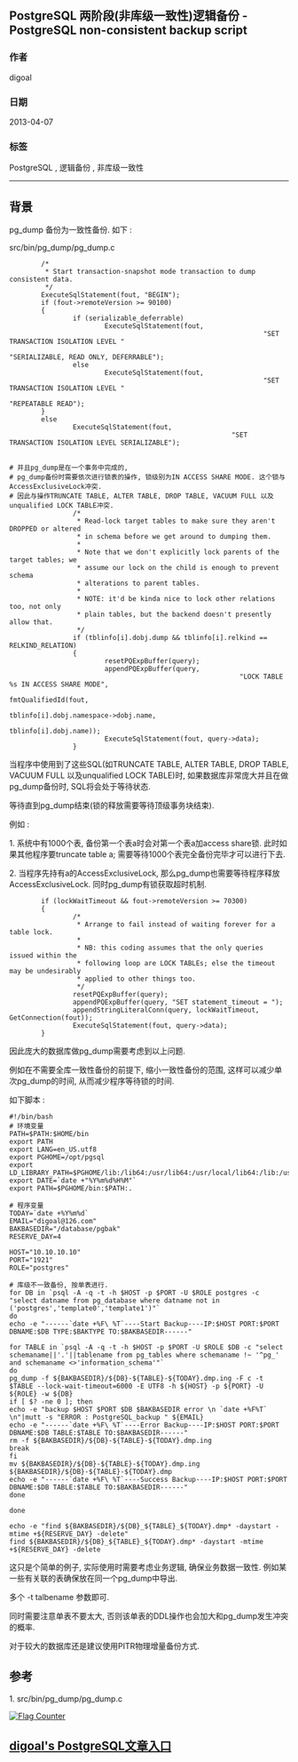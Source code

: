 ## PostgreSQL 两阶段(非库级一致性)逻辑备份 - PostgreSQL non-consistent backup script  
                                                                                                
### 作者                                                                                                                                             
digoal                                                                                           
                                                                                                  
### 日期                                                                                             
2013-04-07                                                                                            
                                                                                              
### 标签                                                                                           
PostgreSQL , 逻辑备份 , 非库级一致性          
                                                                                                
----                                                                                          
                                                                                                   
## 背景        
pg_dump 备份为一致性备份. 如下 :   
  
src/bin/pg_dump/pg_dump.c  
  
```  
        /*  
         * Start transaction-snapshot mode transaction to dump consistent data.  
         */  
        ExecuteSqlStatement(fout, "BEGIN");  
        if (fout->remoteVersion >= 90100)  
        {  
                if (serializable_deferrable)  
                        ExecuteSqlStatement(fout,  
                                                                "SET TRANSACTION ISOLATION LEVEL "  
                                                                "SERIALIZABLE, READ ONLY, DEFERRABLE");  
                else  
                        ExecuteSqlStatement(fout,  
                                                                "SET TRANSACTION ISOLATION LEVEL "  
                                                                "REPEATABLE READ");  
        }  
        else  
                ExecuteSqlStatement(fout,  
                                                        "SET TRANSACTION ISOLATION LEVEL SERIALIZABLE");  
  
  
# 并且pg_dump是在一个事务中完成的,   
# pg_dump备份时需要依次进行锁表的操作, 锁级别为IN ACCESS SHARE MODE. 这个锁与AccessExclusiveLock冲突.  
# 因此与操作TRUNCATE TABLE, ALTER TABLE, DROP TABLE, VACUUM FULL 以及unqualified LOCK TABLE冲突.  
                /*  
                 * Read-lock target tables to make sure they aren't DROPPED or altered  
                 * in schema before we get around to dumping them.  
                 *  
                 * Note that we don't explicitly lock parents of the target tables; we  
                 * assume our lock on the child is enough to prevent schema  
                 * alterations to parent tables.  
                 *  
                 * NOTE: it'd be kinda nice to lock other relations too, not only  
                 * plain tables, but the backend doesn't presently allow that.  
                 */  
                if (tblinfo[i].dobj.dump && tblinfo[i].relkind == RELKIND_RELATION)  
                {  
                        resetPQExpBuffer(query);  
                        appendPQExpBuffer(query,  
                                                          "LOCK TABLE %s IN ACCESS SHARE MODE",  
                                                          fmtQualifiedId(fout,  
                                                                                tblinfo[i].dobj.namespace->dobj.name,  
                                                                                         tblinfo[i].dobj.name));  
                        ExecuteSqlStatement(fout, query->data);  
                }  
```  
  
当程序中使用到了这些SQL(如TRUNCATE TABLE, ALTER TABLE, DROP TABLE, VACUUM FULL 以及unqualified LOCK TABLE)时, 如果数据库非常庞大并且在做pg_dump备份时, SQL将会处于等待状态.  
  
等待直到pg_dump结束(锁的释放需要等待顶级事务块结束).  
  
例如 :   
  
1\. 系统中有1000个表, 备份第一个表a时会对第一个表a加access share锁. 此时如果其他程序要truncate table a; 需要等待1000个表完全备份完毕才可以进行下去.  
  
2\. 当程序先持有a的AccessExclusiveLock, 那么pg_dump也需要等待程序释放AccessExclusiveLock. 同时pg_dump有锁获取超时机制.  
  
```  
        if (lockWaitTimeout && fout->remoteVersion >= 70300)  
        {  
                /*  
                 * Arrange to fail instead of waiting forever for a table lock.  
                 *  
                 * NB: this coding assumes that the only queries issued within the  
                 * following loop are LOCK TABLEs; else the timeout may be undesirably  
                 * applied to other things too.  
                 */  
                resetPQExpBuffer(query);  
                appendPQExpBuffer(query, "SET statement_timeout = ");  
                appendStringLiteralConn(query, lockWaitTimeout, GetConnection(fout));  
                ExecuteSqlStatement(fout, query->data);  
        }  
```  
  
因此庞大的数据库做pg_dump需要考虑到以上问题.  
  
例如在不需要全库一致性备份的前提下, 缩小一致性备份的范围, 这样可以减少单次pg_dump的时间, 从而减少程序等待锁的时间.  
  
如下脚本 :   
  
```  
#!/bin/bash  
# 环境变量  
PATH=$PATH:$HOME/bin  
export PATH  
export LANG=en_US.utf8  
export PGHOME=/opt/pgsql  
export LD_LIBRARY_PATH=$PGHOME/lib:/lib64:/usr/lib64:/usr/local/lib64:/lib:/usr/lib:/usr/local/lib  
export DATE=`date +"%Y%m%d%H%M"`  
export PATH=$PGHOME/bin:$PATH:.  
  
# 程序变量  
TODAY=`date +%Y%m%d`  
EMAIL="digoal@126.com"  
BAKBASEDIR="/database/pgbak"  
RESERVE_DAY=4  
  
HOST="10.10.10.10"  
PORT="1921"  
ROLE="postgres"  
  
# 库级不一致备份, 按单表进行.  
for DB in `psql -A -q -t -h $HOST -p $PORT -U $ROLE postgres -c "select datname from pg_database where datname not in ('postgres','template0','template1')"`  
do  
echo -e "------`date +%F\ %T`----Start Backup----IP:$HOST PORT:$PORT DBNAME:$DB TYPE:$BAKTYPE TO:$BAKBASEDIR------"  
  
for TABLE in `psql -A -q -t -h $HOST -p $PORT -U $ROLE $DB -c "select schemaname||'.'||tablename from pg_tables where schemaname !~ '^pg_' and schemaname <>'information_schema'"`  
do  
pg_dump -f ${BAKBASEDIR}/${DB}-${TABLE}-${TODAY}.dmp.ing -F c -t $TABLE --lock-wait-timeout=6000 -E UTF8 -h ${HOST} -p ${PORT} -U ${ROLE} -w ${DB}  
if [ $? -ne 0 ]; then  
echo -e "backup $HOST $PORT $DB $BAKBASEDIR error \n `date +%F%T` \n"|mutt -s "ERROR : PostgreSQL_backup " ${EMAIL}  
echo -e "------`date +%F\ %T`----Error Backup----IP:$HOST PORT:$PORT DBNAME:$DB TABLE:$TABLE TO:$BAKBASEDIR------"  
rm -f ${BAKBASEDIR}/${DB}-${TABLE}-${TODAY}.dmp.ing  
break  
fi  
mv ${BAKBASEDIR}/${DB}-${TABLE}-${TODAY}.dmp.ing ${BAKBASEDIR}/${DB}-${TABLE}-${TODAY}.dmp  
echo -e "------`date +%F\ %T`----Success Backup----IP:$HOST PORT:$PORT DBNAME:$DB TABLE:$TABLE TO:$BAKBASEDIR------"  
done  
  
done  
  
echo -e "find ${BAKBASEDIR}/${DB}_${TABLE}_${TODAY}.dmp* -daystart -mtime +${RESERVE_DAY} -delete"  
find ${BAKBASEDIR}/${DB}_${TABLE}_${TODAY}.dmp* -daystart -mtime +${RESERVE_DAY} -delete  
```  
  
这只是个简单的例子, 实际使用时需要考虑业务逻辑, 确保业务数据一致性. 例如某一些有关联的表确保放在同一个pg_dump中导出.  
  
多个 -t talbename 参数即可.  
  
同时需要注意单表不要太大, 否则该单表的DDL操作也会加大和pg_dump发生冲突的概率.  
  
对于较大的数据库还是建议使用PITR物理增量备份方式.  
  
## 参考  
1\. src/bin/pg_dump/pg_dump.c  
        
     
  
<a rel="nofollow" href="http://info.flagcounter.com/h9V1"  ><img src="http://s03.flagcounter.com/count/h9V1/bg_FFFFFF/txt_000000/border_CCCCCC/columns_2/maxflags_12/viewers_0/labels_0/pageviews_0/flags_0/"  alt="Flag Counter"  border="0"  ></a>  
  
  
  
  
## [digoal's PostgreSQL文章入口](https://github.com/digoal/blog/blob/master/README.md "22709685feb7cab07d30f30387f0a9ae")
  
